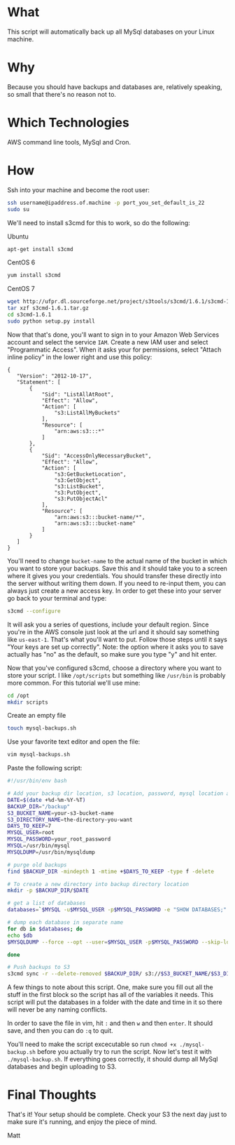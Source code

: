 What
======
This script will automatically back up all MySql databases on your Linux machine.

Why
======
Because you should have backups and databases are, relatively speaking, so small that there's no reason not to. 

Which Technologies
======
AWS command line tools, MySql and Cron.

How
======
Ssh into your machine and become the root user:
```bash
ssh username@ipaddress.of.machine -p port_you_set_default_is_22
sudo su
```

We'll need to install s3cmd for this to work, so do the following:

Ubuntu
```bash
apt-get install s3cmd
```

CentOS 6
```bash
yum install s3cmd
```

CentOS 7
```bash
wget http://ufpr.dl.sourceforge.net/project/s3tools/s3cmd/1.6.1/s3cmd-1.6.1.tar.gz
tar xzf s3cmd-1.6.1.tar.gz
cd s3cmd-1.6.1
sudo python setup.py install
```

Now that that's done, you'll want to sign in to your Amazon Web Services account and select the service `IAM`. Create a new IAM user and select "Programmatic Access". When it asks your for permissions, select "Attach inline policy" in the lower right and use this policy:
 
 ```
{
    "Version": "2012-10-17",
    "Statement": [
        {
            "Sid": "ListAllAtRoot",
            "Effect": "Allow",
            "Action": [
                "s3:ListAllMyBuckets"
            ],
            "Resource": [
                "arn:aws:s3:::*"
            ]
        },
        {
            "Sid": "AccessOnlyNecessaryBucket",
            "Effect": "Allow",
            "Action": [
                "s3:GetBucketLocation",
                "s3:GetObject",
                "s3:ListBucket",
                "s3:PutObject",
                "s3:PutObjectAcl"
            ],
            "Resource": [
                "arn:aws:s3:::bucket-name/*",
                "arn:aws:s3:::bucket-name"
            ]
        }
    ]
}
```
You'll need to change `bucket-name` to the actual name of the bucket in which you want to store your backups. Save this and it should take you to a screen where it gives you your credentials. You should transfer these directly into the server without writing them down. If you need to re-input them, you can always just create a new access key. In order to get these into your server go back to your terminal and type:

```bash
s3cmd --configure
```
It will ask you a series of questions, include your default region. Since you're in the AWS console just look at the url and it should say something like `us-east-1`. That's what you'll want to put. Follow those steps until it says "Your keys are set up correctly". Note: the option where it asks you to save actually has "no" as the default, so make sure you type "y" and hit enter.

Now that you've configured s3cmd, choose a directory where you want to store your script. I like `/opt/scripts` but something like `/usr/bin` is probably more common. For this tutorial we'll use mine:
```bash
cd /opt
mkdir scripts
```
Create an empty file
```bash
touch mysql-backups.sh
```
Use your favorite text editor and open the file:
```bash
vim mysql-backups.sh
```
Paste the following script:
```bash
#!/usr/bin/env bash

# Add your backup dir location, s3 location, password, mysql location and mysqldump location
DATE=$(date +%d-%m-%Y-%T)
BACKUP_DIR="/backup"
S3_BUCKET_NAME=your-s3-bucket-name
S3_DIRECTORY_NAME=the-directory-you-want
DAYS_TO_KEEP=7
MYSQL_USER=root
MYSQL_PASSWORD=your_root_password
MYSQL=/usr/bin/mysql
MYSQLDUMP=/usr/bin/mysqldump

# purge old backups
find $BACKUP_DIR -mindepth 1 -mtime +$DAYS_TO_KEEP -type f -delete

# To create a new directory into backup directory location
mkdir -p $BACKUP_DIR/$DATE

# get a list of databases
databases=`$MYSQL -u$MYSQL_USER -p$MYSQL_PASSWORD -e "SHOW DATABASES;" | grep -Ev "(Database|information_schema)"`

# dump each database in separate name
for db in $databases; do
echo $db
$MYSQLDUMP --force --opt --user=$MYSQL_USER -p$MYSQL_PASSWORD --skip-lock-tables --databases $db | gzip > "$BACKUP_DIR/$DATE/$db.sql.gz"

done

# Push backups to S3
s3cmd sync -r --delete-removed $BACKUP_DIR/ s3://$S3_BUCKET_NAME/$S3_DIRECTORY_NAME
```
A few things to note about this script. One, make sure you fill out all the stuff in the first block so the script has all of the variables it needs. This script will put the databases in a folder with the date and time in it so there will never be any naming conflicts.


In order to save the file in vim, hit `:` and then `w` and then `enter`. It should save, and then you can do `:q` to quit.

You'll need to make the script excecutable so run `chmod +x ./mysql-backup.sh` before you actually try to run the script. Now let's test it with `./mysql-backup.sh`. If everything goes correctly, it should dump all MySql databases and begin uploading to S3.

Final Thoughts
======
That's it! Your setup should be complete. Check your S3 the next day just to make sure it's running, and enjoy the piece of mind.

Matt
